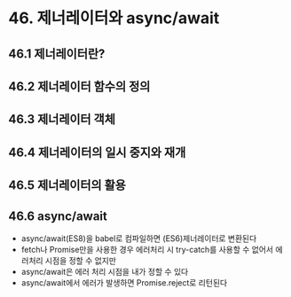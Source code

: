 # 46. 제너레이터와 async/await

## 46.1 제너레이터란?

## 46.2 제너레이터 함수의 정의

## 46.3 제너레이터 객체

## 46.4 제너레이터의 일시 중지와 재개

## 46.5 제너레이터의 활용

## 46.6 async/await

- async/await(ES8)을 babel로 컴파일하면 (ES6)제너레이터로 변환된다
- fetch나 Promise만을 사용한 경우 에러처리 시 try-catch를 사용할 수 없어서 에러처리 시점을 정할 수 없지만
- async/await은 에러 처리 시점을 내가 정할 수 있다
- async/await에서 에러가 발생하면 Promise.reject로 리턴된다
